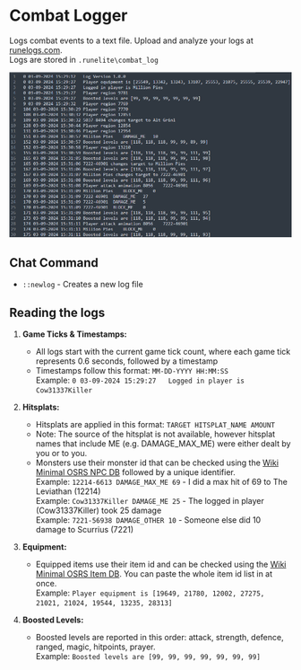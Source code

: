 # Combat Logger
Logs combat events to a text file. Upload and analyze your logs at [runelogs.com](https://runelogs.com/).  
Logs are stored in `.runelite\combat_log`

![img.png](img.png)


## Chat Command

- `::newlog` - Creates a new log file

## Reading the logs

1. **Game Ticks & Timestamps:**
    - All logs start with the current game tick count, where each game tick represents 0.6 seconds, followed by a timestamp  
    - Timestamps follow this format: `MM-DD-YYYY HH:MM:SS`  
      Example: `0 03-09-2024 15:29:27	Logged in player is Cow31337Killer`

2. **Hitsplats:**
    - Hitsplats are applied in this format: `TARGET HITSPLAT_NAME AMOUNT`  
    - Note: The source of the hitsplat is not available, however hitsplat names that include ME (e.g. DAMAGE_MAX_ME) were either dealt by you or to you.  
    - Monsters use their monster id that can be checked using the [Wiki Minimal OSRS NPC DB](https://chisel.weirdgloop.org/moid/npc_id.html) followed by a unique identifier.  
      Example: `12214-6613 DAMAGE_MAX_ME 69` - I did a max hit of 69 to The Leviathan (12214)  
      Example: `Cow31337Killer DAMAGE_ME 25` - The logged in player (Cow31337Killer) took 25 damage  
      Example: `7221-56938 DAMAGE_OTHER 10` - Someone else did 10 damage to Scurrius (7221)

3. **Equipment:**
    - Equipped items use their item id and can be checked using the [Wiki Minimal OSRS Item DB](https://chisel.weirdgloop.org/moid/item_id.html). You can paste the whole item id list in at once.  
      Example: `Player equipment is [19649, 21780, 12002, 27275, 21021, 21024, 19544, 13235, 28313]`

4. **Boosted Levels:**
    - Boosted levels are reported in this order: attack, strength, defence, ranged, magic, hitpoints, prayer.  
      Example: `Boosted levels are [99, 99, 99, 99, 99, 99, 99]`